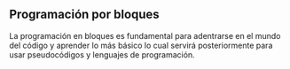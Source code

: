 ## Programación por bloques
La programación en bloques es fundamental para adentrarse en el mundo del código y aprender lo más básico
lo cual servirá posteriormente para usar pseudocódigos y lenguajes de programación.
